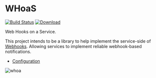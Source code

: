 # WHoaS

[![Build Status](https://travis-ci.org/lookout/whoas.svg)](https://travis-ci.org/lookout/whoas) 
[![Download](https://api.bintray.com/packages/lookout/systems/whoas/images/download.svg) ](https://bintray.com/lookout/systems/whoas/_latestVersion)

Web Hooks on a Service.


This project intends to be a library to help implement the service-side of
[Webhooks](https://en.wikipedia.org/wiki/Webhook). Allowing services to
implement reliable webhook-based notifications.

* [Configuration ](http://hackers.lookout.com/whoas/configuration.html)

![whoa](http://www.reactiongifs.us/wp-content/uploads/2013/03/bill_ted_whoa.gif)
